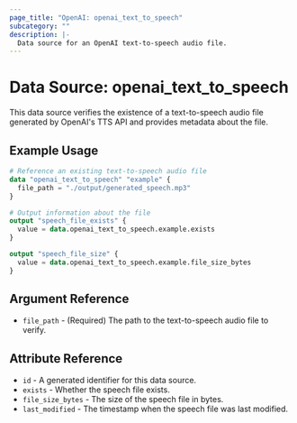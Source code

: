 ```yaml
---
page_title: "OpenAI: openai_text_to_speech"
subcategory: ""
description: |-
  Data source for an OpenAI text-to-speech audio file.
---
```


# Data Source: openai_text_to_speech

This data source verifies the existence of a text-to-speech audio file generated by OpenAI's TTS API and provides metadata about the file.

## Example Usage

```terraform
# Reference an existing text-to-speech audio file
data "openai_text_to_speech" "example" {
  file_path = "./output/generated_speech.mp3"
}

# Output information about the file
output "speech_file_exists" {
  value = data.openai_text_to_speech.example.exists
}

output "speech_file_size" {
  value = data.openai_text_to_speech.example.file_size_bytes
}
```

## Argument Reference

* `file_path` - (Required) The path to the text-to-speech audio file to verify.

## Attribute Reference

* `id` - A generated identifier for this data source.
* `exists` - Whether the speech file exists.
* `file_size_bytes` - The size of the speech file in bytes.
* `last_modified` - The timestamp when the speech file was last modified. 